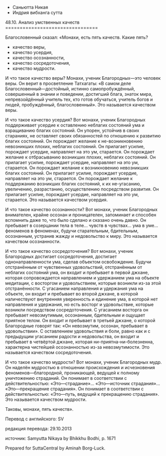 









* Саньютта Никая
* Индрия вибханга сутта


48\.10\. Анализ умственных качеств
\=\=\=\=\=\=\=\=\=\=\=\=\=\=\=\=\=\=\=\=\=\=\=\=\=\=\=\=\=\=\=\=



Благословенный сказал: «Монахи, есть пять качеств\. Какие пять?


* качество веры,
* качество усердия,
* качество осознанности,
* качество сосредоточения,
* качество мудрости\.


И что такое качество веры? Монахи, ученик Благородных—это человек веры\. Он верит в просветление Татхагаты: «В самом деле Благословенный—достойный, истинно самопробуждённый, совершенный в знании и поведении, достигший блага, знаток мира, непревзойдённый учитель тех, кто готов обучаться, учитель богов и людей, пробуждённый, благословенный»\. Это называется качеством веры\.


И что такое качество усердия? Вот монахи, ученик Благородных поддерживает усердие к оставлению неблагих состояний ума и взращиванию благих состояний\. Он упорен, устойчив в своих стараниях, не оставляет своих обязанностей по отношению к развитию благих состояний\. Он порождает желание к не\-возникновению невозникших плохих, неблагих состояний\. Он прилагает усилие, порождает усердие, направляет на это ум, старается\. Он порождает желание к отбрасыванию возникших плохих, неблагих состояний\. Он прилагает усилие, порождает усердие, направляет на это ум, старается\. Он порождает желание к возникновению невозникших благих состояний\. Он прилагает усилие, порождает усердие, направляет на это ум, старается\. Он порождает желание к поддержанию возникших благих состояний, к их не\-угасанию, увеличению, разрастанию, осуществлению посредством развития\. Он прилагает усилие, порождает усердие, направляет на это ум, старается\. Это называется качеством усердия\.


И что такое качество осознанности? Вот монахи, ученик Благородных внимателен, крайне осознан и проницателен, запоминает и способен вспомнить даже то, что было сделано и сказано очень давно\. Он пребывает в созерцании тела в теле… чувств в чувствах… ума в уме… феноменов в феноменах, будучи старательным, бдительным, осознанным, устранив жажду и недовольство к миру\. Это называется качеством осознанности\.


И что такое качество сосредоточения? Вот монахи, ученик Благородных достигает сосредоточения, достигает однонаправленности ума, сделав объектом освобождение\. Будучи отстранённым от чувственных удовольствий, отстранённым от неблагих состояний ума, он входит и пребывает в первой джхане, которая сопровождается направлением и удержанием ума на объекте медитации, с восторгом и удовольствием, которые возникли из\-за этой отстранённости\. С угасанием направления и удержания ума на объекте, он входит и пребывает во второй джхане, в которой наличествуют внутренняя уверенность и единение ума, в которой нет направления и удержания, но есть восторг и удовольствие, которые возникли посредством сосредоточения\. С угасанием восторга он пребывает невозмутимым, осознанным, бдительным и ощущает приятное телом\. Он входит и пребывает в третьей джхане, о которой Благородные говорят так: «Он невозмутим, осознан, пребывает в удовольствии»\. С оставлением удовольствия и боли, равно как и с предыдущим угасанием радости и недовольства, он входит и пребывает в четвёртой джхане, которая ни\-приятна\-ни\-болезненна, характерна чистейшей осознанностью из\-за невозмутимости\. Это называется качеством сосредоточения\.


И что такое качество мудрости? Вот монахи, ученик Благородных мудр\. Он наделён мудростью в отношении происхождения и исчезновения феноменов—благородной, проникающей, ведущей к полному уничтожению страданий\. Он понимает в соответствии с действительностью: «Это—страдание»… «Это—источник страдания»… «Это—прекращение страдания»\. Он понимает в соответствии с действительностью: «Это—путь, ведущий к прекращению страдания»\. Это называется качеством мудрости\.


Таковы, монахи, пять качеств»\.



Перевод с английского: SV


редакция перевода: 29\.10\.2013


источник: Samyutta Nikaya by Bhikkhu Bodhi, p\. 1671


Prepared for SuttaCentral by Aminah Borg\-Luck\.






